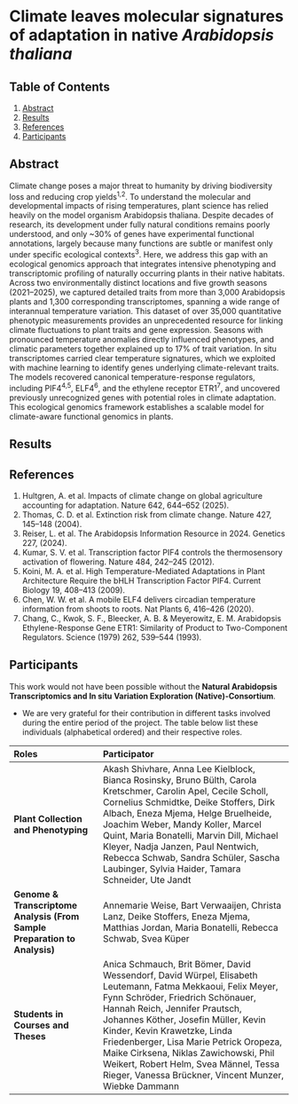 # Climate leaves molecular signatures of adaptation in native _Arabidopsis thaliana_

## Table of Contents

1. [Abstract](#abstract)
2. [Results](#results)
3. [References](#references)
4. [Participants](#participants)

## Abstract

Climate change poses a major threat to humanity by driving biodiversity loss and reducing crop yields<sup>1,2</sup>. To understand the molecular and developmental impacts of rising temperatures, plant science has relied heavily on the model organism Arabidopsis thaliana. Despite decades of research, its development under fully natural conditions remains poorly understood, and only ~30% of genes have experimental functional annotations, largely because many functions are subtle or manifest only under specific ecological contexts<sup>3</sup>. Here, we address this gap with an ecological genomics approach that integrates intensive phenotyping and transcriptomic profiling of naturally occurring plants in their native habitats. Across two environmentally distinct locations and five growth seasons (2021–2025), we captured detailed traits from more than 3,000 Arabidopsis plants and 1,300 corresponding transcriptomes, spanning a wide range of interannual temperature variation. This dataset of over 35,000 quantitative phenotypic measurements provides an unprecedented resource for linking climate fluctuations to plant traits and gene expression. Seasons with pronounced temperature anomalies directly influenced phenotypes, and climatic parameters together explained up to 17% of trait variation. In situ transcriptomes carried clear temperature signatures, which we exploited with machine learning to identify genes underlying climate-relevant traits. The models recovered canonical temperature-response regulators, including PIF4<sup>4,5</sup>, ELF4<sup>6</sup>, and the ethylene receptor ETR1<sup>7</sup>, and uncovered previously unrecognized genes with potential roles in climate adaptation. This ecological genomics framework establishes a scalable model for climate-aware functional genomics in plants.

## Results

## References
1. Hultgren, A. et al. Impacts of climate change on global agriculture accounting for adaptation. Nature 642, 644–652 (2025). 
2. Thomas, C. D. et al. Extinction risk from climate change. Nature 427, 145–148 (2004). 
3. Reiser, L. et al. The Arabidopsis Information Resource in 2024. Genetics 227, (2024). 
4. Kumar, S. V. et al. Transcription factor PIF4 controls the thermosensory activation of flowering. Nature 484, 242–245 (2012). 
5. Koini, M. A. et al. High Temperature-Mediated Adaptations in Plant Architecture Require the bHLH Transcription Factor PIF4. Current Biology 19, 408–413 (2009). 
6. Chen, W. W. et al. A mobile ELF4 delivers circadian temperature information from shoots to roots. Nat Plants 6, 416–426 (2020). 
7. Chang, C., Kwok, S. F., Bleecker, A. B. & Meyerowitz, E. M. Arabidopsis Ethylene-Response Gene ETR1: Similarity of Product to Two-Component Regulators. Science (1979) 262, 539–544 (1993). 

## Participants

This work would not have been possible without the **Natural Arabidopsis Transcriptomics and In situ Variation Exploration (Native)-Consortium**.
- We are very grateful for their contribution in different tasks involved during the entire period of the project. The table below list these individuals (alphabetical ordered) and their respective roles.

| Roles | Participator |
|:------|:-------------|
| **Plant Collection and Phenotyping** | Akash Shivhare, Anna Lee Kielblock, Bianca Rosinsky, Bruno Bülth, Carola Kretschmer, Carolin Apel, Cecile Scholl, Cornelius Schmidtke, Deike Stoffers, Dirk Albach, Eneza Mjema, Helge Bruelheide, Joachim Weber, Mandy Koller, Marcel Quint, Maria Bonatelli, Marvin Dill, Michael Kleyer, Nadja Janzen, Paul Nentwich, Rebecca Schwab, Sandra Schüler, Sascha Laubinger, Sylvia Haider, Tamara Schneider, Ute Jandt |
| **Genome & Transcriptome Analysis (From Sample Preparation to Analysis)** | Annemarie Weise, Bart Verwaaijen, Christa Lanz, Deike Stoffers, Eneza Mjema, Matthias Jordan, Maria Bonatelli, Rebecca Schwab, Svea Küper |
| **Students in Courses and Theses** | Anica Schmauch, Brit Bömer, David Wessendorf, David Würpel, Elisabeth Leutemann, Fatma Mekkaoui, Felix Meyer, Fynn Schröder, Friedrich Schönauer, Hannah Reich, Jennifer Prautsch, Johannes Köther, Josefin Müller, Kevin Kinder, Kevin Krawetzke, Linda Friedenberger, Lisa Marie Petrick Oropeza, Maike Cirksena, Niklas Zawichowski, Phil Weikert, Robert Helm, Svea Männel, Tessa Rieger, Vanessa Brückner, Vincent Munzer, Wiebke Dammann |
